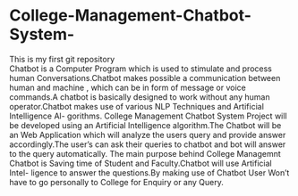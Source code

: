 # College-Management-Chatbot-System-
This is my first git repository 
<Br>
Chatbot is a Computer Program which is used to stimulate
and process human Conversations.Chatbot makes possible a
communication between human and machine , which can be
in form of message or voice commands.A chatbot is basically
designed to work without any human operator.Chatbot makes
use of various NLP Techniques and Artificial Intelligence Al-
gorithms.
College Management Chatbot System Project will be developed
using an Artificial Intelligence algorithm.The Chatbot will be
an Web Application which will analyze the users query and
provide answer accordingly.The user’s can ask their queries to
chatbot and bot will answer to the query automatically. The
main purpose behind College Managemnt Chatbot is Saving
time of Student and Faculty.Chatbot will use Artificial Intel-
ligence to answer the questions.By making use of Chatbot User
Won’t have to go personally to College for Enquiry or any
Query.
